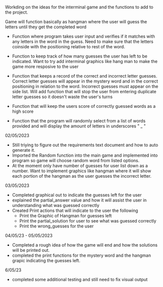 Workding on the ideas for the interminal game and the functions to add to the project. 

Game will function basically as hangman where the user will guess the letters until they get the completed word

- Function where program takes user input and verifies if it matches with any letters in the word in the guess. Need to make sure that the letters coinside with the positioning relative to rest of the word. 

- Function to keep track of how many guesses the user has left to be indicated. Want to try add interminal graphics like hang man to make the game more resposive to the user

- Function that keeps a record of the correct and incorrect letter guesses. Correct letter guesses will appear in the mystery word and in the correct positioning in relation to the word. Incorrect guesses must appear on the side list. Will add function that will stop the user from entering duplicate letter guesses so it doesn't waste the user's turns

- Function that will keep the users score of correctly guessed words as a high score

- Function that the program will randomly select from a list of words provided and will display the amount of letters in underscores " _ "

02/05/2023

- Still triying to figure out the requirements text document and how to auto generate it. 
- Imported the Random function into the main game and implemented into program so game will choose random word from listed options. 
- At the moment only have number of guesses for user list down as a number. Want to implement graphics like hangman where it will show each portion of the hangman as the user guesses the incorrect letter. 

03/05/2023

- Completed graphical out to indicate the guesses left for the user 
- explained the partial_answer value and how it will assist the user in understanding what was guessed correctly
- Created Print actions that will indicate to the user the following 
    - Print the Graphic of Hangman for guesses left
    - Print the partial_solution for user to see what was guessed correctly 
    - Print the wrong_guesses for the user

04/05/23 - 05/05/2023

- Completed a rough idea of how the game will end and how the solutions will be printed out. 
- completed the print functions for the mystery word and the hangman grapic indicating the guesses left. 

6/05/23
- completed some additional testing and still need to fix visual output
